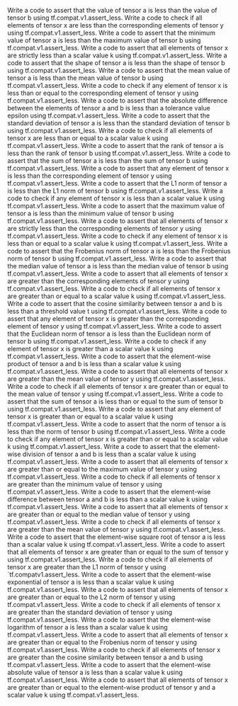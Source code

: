 Write a code to assert that the value of tensor a is less than the value of tensor b using tf.compat.v1.assert_less.
Write a code to check if all elements of tensor x are less than the corresponding elements of tensor y using tf.compat.v1.assert_less.
Write a code to assert that the minimum value of tensor a is less than the maximum value of tensor b using tf.compat.v1.assert_less.
Write a code to assert that all elements of tensor x are strictly less than a scalar value k using tf.compat.v1.assert_less.
Write a code to assert that the shape of tensor a is less than the shape of tensor b using tf.compat.v1.assert_less.
Write a code to assert that the mean value of tensor a is less than the mean value of tensor b using tf.compat.v1.assert_less.
Write a code to check if any element of tensor x is less than or equal to the corresponding element of tensor y using tf.compat.v1.assert_less.
Write a code to assert that the absolute difference between the elements of tensor a and b is less than a tolerance value epsilon using tf.compat.v1.assert_less.
Write a code to assert that the standard deviation of tensor a is less than the standard deviation of tensor b using tf.compat.v1.assert_less.
Write a code to check if all elements of tensor x are less than or equal to a scalar value k using tf.compat.v1.assert_less.
Write a code to assert that the rank of tensor a is less than the rank of tensor b using tf.compat.v1.assert_less.
Write a code to assert that the sum of tensor a is less than the sum of tensor b using tf.compat.v1.assert_less.
Write a code to assert that any element of tensor x is less than the corresponding element of tensor y using tf.compat.v1.assert_less.
Write a code to assert that the L1 norm of tensor a is less than the L1 norm of tensor b using tf.compat.v1.assert_less.
Write a code to check if any element of tensor x is less than a scalar value k using tf.compat.v1.assert_less.
Write a code to assert that the maximum value of tensor a is less than the minimum value of tensor b using tf.compat.v1.assert_less.
Write a code to assert that all elements of tensor x are strictly less than the corresponding elements of tensor y using tf.compat.v1.assert_less.
Write a code to check if any element of tensor x is less than or equal to a scalar value k using tf.compat.v1.assert_less.
Write a code to assert that the Frobenius norm of tensor a is less than the Frobenius norm of tensor b using tf.compat.v1.assert_less.
Write a code to assert that the median value of tensor a is less than the median value of tensor b using tf.compat.v1.assert_less.
Write a code to assert that all elements of tensor x are greater than the corresponding elements of tensor y using tf.compat.v1.assert_less.
Write a code to check if all elements of tensor x are greater than or equal to a scalar value k using tf.compat.v1.assert_less.
Write a code to assert that the cosine similarity between tensor a and b is less than a threshold value t using tf.compat.v1.assert_less.
Write a code to assert that any element of tensor x is greater than the corresponding element of tensor y using tf.compat.v1.assert_less.
Write a code to assert that the Euclidean norm of tensor a is less than the Euclidean norm of tensor b using tf.compat.v1.assert_less.
Write a code to check if any element of tensor x is greater than a scalar value k using tf.compat.v1.assert_less.
Write a code to assert that the element-wise product of tensor a and b is less than a scalar value k using tf.compat.v1.assert_less.
Write a code to assert that all elements of tensor x are greater than the mean value of tensor y using tf.compat.v1.assert_less.
Write a code to check if all elements of tensor x are greater than or equal to the mean value of tensor y using tf.compat.v1.assert_less.
Write a code to assert that the sum of tensor a is less than or equal to the sum of tensor b using tf.compat.v1.assert_less.
Write a code to assert that any element of tensor x is greater than or equal to a scalar value k using tf.compat.v1.assert_less.
Write a code to assert that the norm of tensor a is less than the norm of tensor b using tf.compat.v1.assert_less.
Write a code to check if any element of tensor x is greater than or equal to a scalar value k using tf.compat.v1.assert_less.
Write a code to assert that the element-wise division of tensor a and b is less than a scalar value k using tf.compat.v1.assert_less.
Write a code to assert that all elements of tensor x are greater than or equal to the maximum value of tensor y using tf.compat.v1.assert_less.
Write a code to check if all elements of tensor x are greater than the minimum value of tensor y using tf.compat.v1.assert_less.
Write a code to assert that the element-wise difference between tensor a and b is less than a scalar value k using tf.compat.v1.assert_less.
Write a code to assert that all elements of tensor x are greater than or equal to the median value of tensor y using tf.compat.v1.assert_less.
Write a code to check if all elements of tensor x are greater than the mean value of tensor y using tf.compat.v1.assert_less.
Write a code to assert that the element-wise square root of tensor a is less than a scalar value k using tf.compat.v1.assert_less.
Write a code to assert that all elements of tensor x are greater than or equal to the sum of tensor y using tf.compat.v1.assert_less.
Write a code to check if all elements of tensor x are greater than the L1 norm of tensor y using `tf.compatv1.assert_less.
Write a code to assert that the element-wise exponential of tensor a is less than a scalar value k using tf.compat.v1.assert_less.
Write a code to assert that all elements of tensor x are greater than or equal to the L2 norm of tensor y using tf.compat.v1.assert_less.
Write a code to check if all elements of tensor x are greater than the standard deviation of tensor y using tf.compat.v1.assert_less.
Write a code to assert that the element-wise logarithm of tensor a is less than a scalar value k using tf.compat.v1.assert_less.
Write a code to assert that all elements of tensor x are greater than or equal to the Frobenius norm of tensor y using tf.compat.v1.assert_less.
Write a code to check if all elements of tensor x are greater than the cosine similarity between tensor a and b using tf.compat.v1.assert_less.
Write a code to assert that the element-wise absolute value of tensor a is less than a scalar value k using tf.compat.v1.assert_less.
Write a code to assert that all elements of tensor x are greater than or equal to the element-wise product of tensor y and a scalar value k using tf.compat.v1.assert_less.
